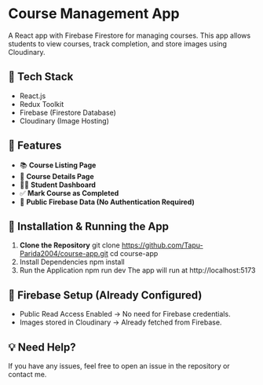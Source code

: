 # Course Management App

A React app with Firebase Firestore for managing courses. This app allows students to view courses, track completion, and store images using Cloudinary.

## 🚀 Tech Stack
- React.js
- Redux Toolkit
- Firebase (Firestore Database)
- Cloudinary (Image Hosting)

## 📌 Features
- 📚 **Course Listing Page**
- 📄 **Course Details Page**
- 👨‍🎓 **Student Dashboard**
- ✅ **Mark Course as Completed**
- 🔗 **Public Firebase Data (No Authentication Required)**

## 🔧 Installation & Running the App
1. **Clone the Repository**
   git clone https://github.com/Tapu-Parida2004/course-app.git
   cd course-app
2. Install Dependencies
   npm install
3. Run the Application
   npm run dev
   The app will run at http://localhost:5173
## 📂 Firebase Setup (Already Configured)
- Public Read Access Enabled → No need for Firebase credentials.
- Images stored in Cloudinary → Already fetched from Firebase.

## 💡 Need Help?
If you have any issues, feel free to open an issue in the repository or contact me.

